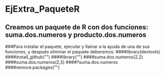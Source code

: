 # EjExtra_PaqueteR
## Creamos un paquete de R con dos funciones: suma.dos.numeros y producto.dos.numeros

###Para instalar el paquete, ejecutar y llamar a la ayuda de una de sus funciones, y después eliminar el paquete deberemos:
####library(devtools)
####install_github("")
####library("")
####suma.dos.numeros(2,2)
####suma.dos.numeros(2,5)
####?suma.dos.numeros
####remove.packages("")
